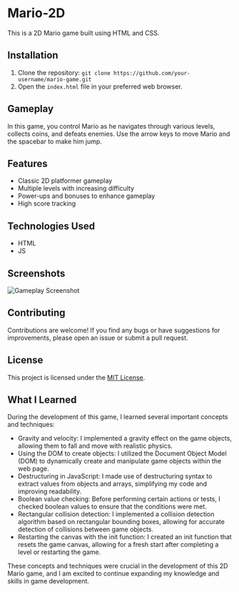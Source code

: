 # Mario-2D

This is a 2D Mario game built using HTML and CSS.

## Installation

1. Clone the repository: `git clone https://github.com/your-username/mario-game.git`
2. Open the `index.html` file in your preferred web browser.

## Gameplay

In this game, you control Mario as he navigates through various levels, collects coins, and defeats enemies. Use the arrow keys to move Mario and the spacebar to make him jump.

## Features

- Classic 2D platformer gameplay
- Multiple levels with increasing difficulty
- Power-ups and bonuses to enhance gameplay
- High score tracking

## Technologies Used

- HTML
- JS

## Screenshots

![Gameplay Screenshot](/path/to/screenshot.png)

## Contributing

Contributions are welcome! If you find any bugs or have suggestions for improvements, please open an issue or submit a pull request.

## License

This project is licensed under the [MIT License](LICENSE).

## What I Learned
During the development of this game, I learned several important concepts and techniques:

- Gravity and velocity: I implemented a gravity effect on the game objects, allowing them to fall and move with realistic physics.
- Using the DOM to create objects: I utilized the Document Object Model (DOM) to dynamically create and manipulate game objects within the web page.
- Destructuring in JavaScript: I made use of destructuring syntax to extract values from objects and arrays, simplifying my code and improving readability.
- Boolean value checking: Before performing certain actions or tests, I checked boolean values to ensure that the conditions were met.
- Rectangular collision detection: I implemented a collision detection algorithm based on rectangular bounding boxes, allowing for accurate detection of collisions between game objects.
- Restarting the canvas with the init function: I created an init function that resets the game canvas, allowing for a fresh start after completing a level or restarting the game.

These concepts and techniques were crucial in the development of this 2D Mario game, and I am excited to continue expanding my knowledge and skills in game development.